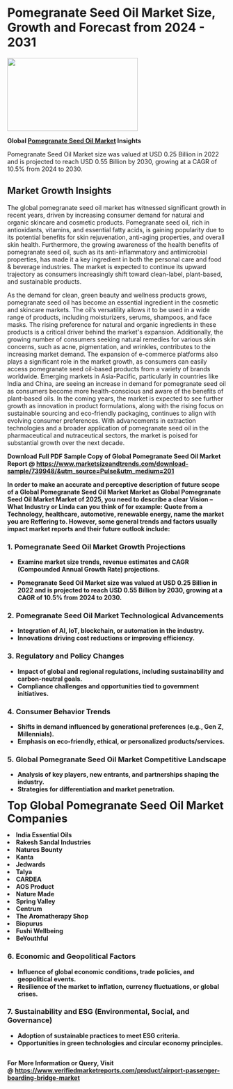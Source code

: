<H1>Pomegranate Seed Oil Market Size, Growth and Forecast from 2024 - 2031</H1><img class="aligncenter size-medium wp-image-584254" src="https://thirdeyenews.in/wp-content/uploads/2024/09/Global-Market-Research-300x168.jpeg" alt="" width="300" height="168" /><p><strong>Global&nbsp;<a href="https://www.marketsizeandtrends.com/download-sample/739948/&amp;utm_source=Pulse&amp;utm_medium=201">Pomegranate Seed Oil Market</a> Insights</strong></p><p>Pomegranate Seed Oil Market size was valued at USD 0.25 Billion in 2022 and is projected to reach USD 0.55 Billion by 2030, growing at a CAGR of 10.5% from 2024 to 2030.</p><p><h2>Market Growth Insights</h2> <p>The global pomegranate seed oil market has witnessed significant growth in recent years, driven by increasing consumer demand for natural and organic skincare and cosmetic products. Pomegranate seed oil, rich in antioxidants, vitamins, and essential fatty acids, is gaining popularity due to its potential benefits for skin rejuvenation, anti-aging properties, and overall skin health. Furthermore, the growing awareness of the health benefits of pomegranate seed oil, such as its anti-inflammatory and antimicrobial properties, has made it a key ingredient in both the personal care and food & beverage industries. The market is expected to continue its upward trajectory as consumers increasingly shift toward clean-label, plant-based, and sustainable products. <strong></strong> </p> <p>As the demand for clean, green beauty and wellness products grows, pomegranate seed oil has become an essential ingredient in the cosmetic and skincare markets. The oil’s versatility allows it to be used in a wide range of products, including moisturizers, serums, shampoos, and face masks. The rising preference for natural and organic ingredients in these products is a critical driver behind the market's expansion. Additionally, the growing number of consumers seeking natural remedies for various skin concerns, such as acne, pigmentation, and wrinkles, contributes to the increasing market demand. The expansion of e-commerce platforms also plays a significant role in the market growth, as consumers can easily access pomegranate seed oil-based products from a variety of brands worldwide. Emerging markets in Asia-Pacific, particularly in countries like India and China, are seeing an increase in demand for pomegranate seed oil as consumers become more health-conscious and aware of the benefits of plant-based oils. In the coming years, the market is expected to see further growth as innovation in product formulations, along with the rising focus on sustainable sourcing and eco-friendly packaging, continues to align with evolving consumer preferences. With advancements in extraction technologies and a broader application of pomegranate seed oil in the pharmaceutical and nutraceutical sectors, the market is poised for substantial growth over the next decade. <strong></p><p><span class=""><strong>Download Full PDF Sample Copy of Global Pomegranate Seed Oil Market Report</strong> @ <a href="https://www.marketsizeandtrends.com/download-sample/739948/&amp;utm_source=Pulse&amp;utm_medium=201" target="_blank">https://www.marketsizeandtrends.com/download-sample/739948/&amp;utm_source=Pulse&amp;utm_medium=201</a></span></p><p>In order to make an accurate and perceptive description of future scope of a Global&nbsp;Pomegranate Seed Oil Market Market as Global&nbsp;Pomegranate Seed Oil Market Market of 2025, you need to describe a clear Vision &ndash; What Industry or Linda can you think of for example: Quote from a Technology, healthcare, automotive, renewable energy, name the market you are Reffering to. However, some general trends and factors usually impact market reports and their future outlook include:</p><h3>1.&nbsp;<strong>Pomegranate Seed Oil Market Growth Projections</strong></h3><ul><li>Examine market size trends, revenue estimates and CAGR (Compounded Annual Growth Rate) projections.</li><li><p>Pomegranate Seed Oil Market size was valued at USD 0.25 Billion in 2022 and is projected to reach USD 0.55 Billion by 2030, growing at a CAGR of 10.5% from 2024 to 2030.</p></li></ul><h3>2.&nbsp;<strong>Pomegranate Seed Oil Market Technological Advancements</strong></h3><ul><li>Integration of AI, IoT, blockchain, or automation in the industry.</li><li>Innovations driving cost reductions or improving efficiency.</li></ul><h3>3.&nbsp;<strong>Regulatory and Policy Changes</strong></h3><ul><li>Impact of global and regional regulations, including sustainability and carbon-neutral goals.</li><li>Compliance challenges and opportunities tied to government initiatives.</li></ul><h3>4.&nbsp;<strong>Consumer Behavior Trends</strong></h3><ul><li>Shifts in demand influenced by generational preferences (e.g., Gen Z, Millennials).</li><li>Emphasis on eco-friendly, ethical, or personalized products/services.</li></ul><h3>5.&nbsp;<strong>Global Pomegranate Seed Oil Market Competitive Landscape</strong></h3><ul><li>Analysis of key players, new entrants, and partnerships shaping the industry.</li><li>Strategies for differentiation and market penetration.</li></ul><p data-pm-slice="1 1 []"><span style="color: inherit; font-family: inherit; font-size: 25px;">Top Global Pomegranate Seed Oil Market Companies</span></p><div class="" data-test-id=""><p><li>India Essential Oils</li><li> Rakesh Sandal Industries</li><li> Natures Bounty</li><li> Kanta</li><li> Jedwards</li><li> Talya</li><li> CARDEA</li><li> AOS Product</li><li> Nature Made</li><li> Spring Valley</li><li> Centrum</li><li> The Aromatherapy Shop</li><li> Biopurus</li><li> Fushi Wellbeing</li><li> BeYouthful</li></p></div><h3>6.&nbsp;<strong>Economic and Geopolitical Factors</strong></h3><ul><li>Influence of global economic conditions, trade policies, and geopolitical events.</li><li>Resilience of the market to inflation, currency fluctuations, or global crises.</li></ul><h3>7.&nbsp;<strong>Sustainability and ESG (Environmental, Social, and Governance)</strong></h3><ul><li>Adoption of sustainable practices to meet ESG criteria.</li><li>Opportunities in green technologies and circular economy principles.</li></ul><h2><strong style="font-size: 14px;">For More Information or Query, Visit @&nbsp;</strong><a style="background-color: #ffffff; font-size: 14px;" href="https://www.marketsizeandtrends.com/report/pomegranate-seed-oil-market/" target="_blank">https://www.verifiedmarketreports.com/product/airport-passenger-boarding-bridge-market</a></h2>
